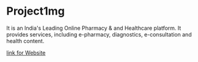 # Project1mg

It is an India's Leading Online Pharmacy & and Healthcare platform. It provides services, including e-pharmacy, diagnostics, e-consultation and health content.

[link for Website](https://app-sivasangari03-g.vercel.app/)


